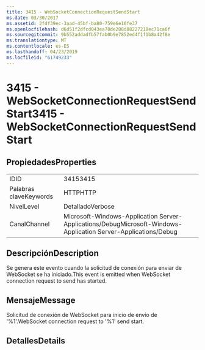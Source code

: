 ```yaml
---
title: 3415 - WebSocketConnectionRequestSendStart
ms.date: 03/30/2017
ms.assetid: 2fdf39ec-3aad-45bf-ba80-759e6e10fe37
ms.openlocfilehash: d6d51f2dfcd043ea78de288d88227218ec71ca6f
ms.sourcegitcommit: 9b552addadfb57fab0b9e7852ed4f1f1b8a42f8e
ms.translationtype: MT
ms.contentlocale: es-ES
ms.lasthandoff: 04/23/2019
ms.locfileid: "61749233"
---
```

# <a name="3415---websocketconnectionrequestsendstart"></a><span data-ttu-id="6465c-102">3415 - WebSocketConnectionRequestSendStart</span><span class="sxs-lookup"><span data-stu-id="6465c-102">3415 - WebSocketConnectionRequestSendStart</span></span>
## <a name="properties"></a><span data-ttu-id="6465c-103">Propiedades</span><span class="sxs-lookup"><span data-stu-id="6465c-103">Properties</span></span>  
  
|||  
|-|-|  
|<span data-ttu-id="6465c-104">ID</span><span class="sxs-lookup"><span data-stu-id="6465c-104">ID</span></span>|<span data-ttu-id="6465c-105">3415</span><span class="sxs-lookup"><span data-stu-id="6465c-105">3415</span></span>|  
|<span data-ttu-id="6465c-106">Palabras clave</span><span class="sxs-lookup"><span data-stu-id="6465c-106">Keywords</span></span>|<span data-ttu-id="6465c-107">HTTP</span><span class="sxs-lookup"><span data-stu-id="6465c-107">HTTP</span></span>|  
|<span data-ttu-id="6465c-108">Nivel</span><span class="sxs-lookup"><span data-stu-id="6465c-108">Level</span></span>|<span data-ttu-id="6465c-109">Detallado</span><span class="sxs-lookup"><span data-stu-id="6465c-109">Verbose</span></span>|  
|<span data-ttu-id="6465c-110">Canal</span><span class="sxs-lookup"><span data-stu-id="6465c-110">Channel</span></span>|<span data-ttu-id="6465c-111">Microsoft-Windows-Application Server-Applications/Debug</span><span class="sxs-lookup"><span data-stu-id="6465c-111">Microsoft-Windows-Application Server-Applications/Debug</span></span>|  
  
## <a name="description"></a><span data-ttu-id="6465c-112">Descripción</span><span class="sxs-lookup"><span data-stu-id="6465c-112">Description</span></span>  
 <span data-ttu-id="6465c-113">Se genera este evento cuando la solicitud de conexión para enviar de WebSocket se ha iniciado.</span><span class="sxs-lookup"><span data-stu-id="6465c-113">This event is emitted when WebSocket connection request to send has started.</span></span>  
  
## <a name="message"></a><span data-ttu-id="6465c-114">Mensaje</span><span class="sxs-lookup"><span data-stu-id="6465c-114">Message</span></span>  
 <span data-ttu-id="6465c-115">Solicitud de conexión de WebSocket para inicio de envío de '%1'.</span><span class="sxs-lookup"><span data-stu-id="6465c-115">WebSocket connection request to '%1' send start.</span></span>  
  
## <a name="details"></a><span data-ttu-id="6465c-116">Detalles</span><span class="sxs-lookup"><span data-stu-id="6465c-116">Details</span></span>
